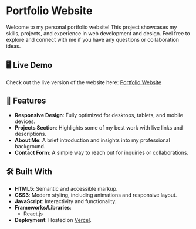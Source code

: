 # Portfolio Website

Welcome to my personal portfolio website! This project showcases my skills, projects, and experience in web development and design. Feel free to explore and connect with me if you have any questions or collaboration ideas.

## 🖥️ Live Demo

Check out the live version of the website here: [Portfolio Website](https://portfolio-lovat-zeta-52.vercel.app/home)

## 📂 Features

- **Responsive Design**: Fully optimized for desktops, tablets, and mobile devices.
- **Projects Section**: Highlights some of my best work with live links and descriptions.
- **About Me**: A brief introduction and insights into my professional background.
- **Contact Form**: A simple way to reach out for inquiries or collaborations.

## 🛠️ Built With

- **HTML5**: Semantic and accessible markup.
- **CSS3**: Modern styling, including animations and responsive layout.
- **JavaScript**: Interactivity and functionality.
- **Frameworks/Libraries**:
  - React.js
- **Deployment**: Hosted on [Vercel](https://vercel.com).
